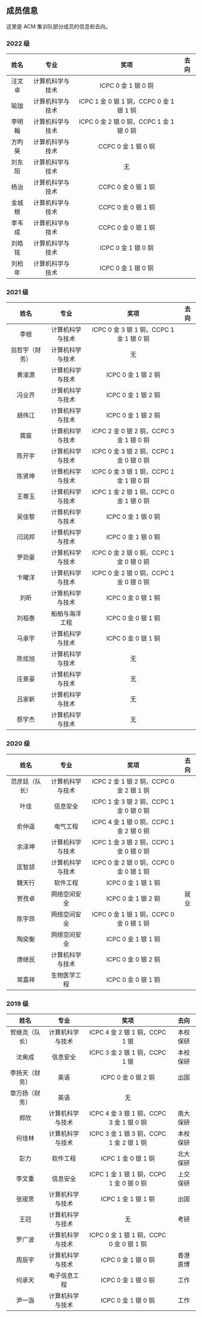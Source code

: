 ## 成员信息

这里是 ACM 集训队部分成员的信息和去向。

### 2022 级

|   姓名   |   专业   |   奖项   |  去向 |
| :----: | :----: | :----: |:----:|
|汪文卓|计算机科学与技术|ICPC 0 金 1 银 0 铜||
|喻珈|计算机科学与技术|ICPC 1 金 0 银 1 铜，CCPC 0 金 1 银 1 铜||
|李明翰|计算机科学与技术|ICPC 0 金 2 银 0 铜，CCPC 1 金 1 银 0 铜||
|方昀昊|计算机科学与技术|CCPC 0 金 1 银 0 铜||
|刘东阳|计算机科学与技术|无||
|杨治|计算机科学与技术|CCPC 0 金 0 银 1 铜||
|金城根|计算机科学与技术|CCPC 0 金 0 银 1 铜||
|李韦成|计算机科学与技术|CCPC 0 金 0 银 1 铜||
|刘皓铭|计算机科学与技术|ICPC 0 金 1 银 0 铜||
|刘柏年|计算机科学与技术|ICPC 0 金 1 银 0 铜||

### 2021 级

|   姓名   |   专业   |   奖项   |  去向 |
| :----: | :----: | :----: |:----:|
|李根|计算机科学与技术|ICPC 0 金 3 银 1 铜，CCPC 1 金 1 银 0 铜||
|翁哲宇（财务）|计算机科学与技术|无||
|黄浚源|计算机科学与技术|ICPC 0 金 1 银 2 铜||
|冯业齐|计算机科学与技术|ICPC 0 金 1 银 2 铜||
|胡伟江|计算机科学与技术|ICPC 0 金 1 银 2 铜||
|龚宸|计算机科学与技术|ICPC 2 金 0 银 2 铜，CCPC 3 金 1 银 0 铜||
|陈开宇|计算机科学与技术|ICPC 0 金 3 银 2 铜，CCPC 1 金 0 银 0 铜||
|陈贤坤|计算机科学与技术|ICPC 0 金 3 银 1 铜，CCPC 1 金 1 银 0 铜||
|王尊玉|计算机科学与技术|ICPC 1 金 2 银 1 铜，CCPC 0 金 1 银 0 铜||
|吴佳黎|计算机科学与技术|ICPC 0 金 1 银 0 铜||
|闫润邦|计算机科学与技术|ICPC 0 金 1 银 0 铜||
|罗劲豪|计算机科学与技术|ICPC 0 金 2 银 0 铜，CCPC 1 金 0 银 0 铜||
|卞曜洋|计算机科学与技术|ICPC 0 金 2 银 0 铜，CCPC 1 金 0 银 0 铜||
|刘昕|计算机科学与技术|ICPC 0 金 0 银 1 铜||
|刘祖泰|船舶与海洋工程|ICPC 0 金 0 银 1 铜||
|马承宇|计算机科学与技术|ICPC 0 金 0 银 1 铜||
|陈炫旭|计算机科学与技术|无||
|庄景豪|计算机科学与技术|无||
|吕家新|计算机科学与技术|无||
|蔡宇杰|计算机科学与技术|无||

### 2020 级

|   姓名   |   专业   |   奖项   |  去向 |
| :----: | :----: | :----: |:----:|
|范彦廷（队长）|计算机科学与技术|ICPC 2 金 1 银 2 铜，CCPC 0 金 2 银 1 铜||
|叶佳|信息安全|ICPC 1 金 3 银 2 铜，CCPC 1 金 0 银 0 铜||
|俞仲遥|电气工程|ICPC 4 金 1 银 0 铜，CCPC 1 金 2 银 0 铜||
|余泽坤|计算机科学与技术|ICPC 1 金 3 银 2 铜，CCPC 1 金 0 银 0 铜||
|匡智颉|计算机科学与技术|ICPC 0 金 2 银 0 铜，CCPC 0 金 0 银 1 铜||
|魏天行|软件工程|ICPC 0 金 1 银 1 铜||
|贺孜卓|网络空间安全|ICPC 0 金 1 银 2 铜|就业|
|陈宇昂|网络空间安全|ICPC 0 金 1 银 1 铜，CCPC 0 金 0 银 1 铜||
|陶奕衡|网络空间安全|ICPC 0 金 1 银 1 铜||
|唐继民|计算机科学与技术|ICPC 0 金 0 银 2 铜||
|常嘉祥|生物医学工程|ICPC 0 金 0 银 1 铜||

### 2019 级

|   姓名   |   专业   |   奖项   |  去向 |
| :----: | :----: | :----: |:----:|
|贺继尧（队长）|计算机科学与技术|ICPC 4 金 2 银 1 铜，CCPC 1 银|本校保研|
|沈奥成|信息安全|ICPC 3 金 2 银 1 铜，CCPC 1 银|本校保研|
|李扬天（财务）|英语|ICPC 0 金 0 银 2 铜|出国|
|章万扬（财务）|英语|无||
|郑欣|计算机科学与技术|ICPC 4 金 3 银 1 铜，CCPC 3 金 1 银 0 铜|南大保研|
|何佳林|计算机科学与技术|ICPC 3 金 1 银 3 铜，CCPC 1 金 2 银 1 铜|本校保研|
|彭力|软件工程|ICPC 1 金 0 银 1 铜|北大保研|
|李文重|信息安全|ICPC 1 金 1 银 1 铜，CCPC 1 金 0 银 0 铜|上交保研|
|张宬思|计算机科学与技术|ICPC 1 金 1 银 1 铜|出国|
|王冠|计算机科学与技术|无|考研|
|罗广波|计算机科学与技术|ICPC 0 金 1 银 1 铜，CCPC 0 金 0 银 1 铜||
|周辰宇|计算机科学与技术|ICPC 0 金 1 银 0 铜|香港直博|
|何承天|电子信息工程|ICPC 0 金 1 银 0 铜|工作|
|尹一涵|计算机科学与技术|ICPC 0 金 1 银 0 铜|工作|